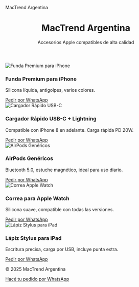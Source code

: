 MacTrend Argentina
<html lang="es">
<head>
  <meta charset="UTF-8">
  <meta name="viewport" content="width=device-width, initial-scale=1.0">
  <title>MacTrend Argentina</title>
  <link rel="icon" href="https://upload.wikimedia.org/wikipedia/commons/f/fa/Apple_logo_black.svg" type="image/svg+xml">
  <link href="https://cdn.jsdelivr.net/npm/tailwindcss@2.2.19/dist/tailwind.min.css" rel="stylesheet">
</head>
<body class="bg-gray-100 text-gray-900">
  <header class="bg-black text-white p-6 text-center">
    <h1 class="text-3xl font-bold">MacTrend Argentina</h1>
    <p class="text-lg">Accesorios Apple compatibles de alta calidad</p>
  </header>

  <main class="p-6 grid grid-cols-1 md:grid-cols-2 lg:grid-cols-3 gap-6">
    <div class="bg-white rounded-2xl shadow-md p-4 text-center">
      <img src="https://via.placeholder.com/250x250?text=Funda+iPhone" alt="Funda Premium para iPhone" class="rounded-xl mx-auto">
      <h3 class="text-xl font-semibold mt-4">Funda Premium para iPhone</h3>
      <p class="mt-2">Silicona líquida, antigolpes, varios colores.</p>
      <a href="https://wa.me/5492974646410" target="_blank" class="mt-4 inline-block bg-blue-600 text-white py-2 px-4 rounded-lg hover:bg-blue-700 transition">Pedir por WhatsApp</a>
    </div>
    <div class="bg-white rounded-2xl shadow-md p-4 text-center">
      <img src="https://via.placeholder.com/250x250?text=Cargador+USB-C" alt="Cargador Rápido USB-C" class="rounded-xl mx-auto">
      <h3 class="text-xl font-semibold mt-4">Cargador Rápido USB-C + Lightning</h3>
      <p class="mt-2">Compatible con iPhone 8 en adelante. Carga rápida PD 20W.</p>
      <a href="https://wa.me/5492974646410" target="_blank" class="mt-4 inline-block bg-blue-600 text-white py-2 px-4 rounded-lg hover:bg-blue-700 transition">Pedir por WhatsApp</a>
    </div>
    <div class="bg-white rounded-2xl shadow-md p-4 text-center">
      <img src="https://via.placeholder.com/250x250?text=AirPods+Gen" alt="AirPods Genéricos" class="rounded-xl mx-auto">
      <h3 class="text-xl font-semibold mt-4">AirPods Genéricos</h3>
      <p class="mt-2">Bluetooth 5.0, estuche magnético, ideal para uso diario.</p>
      <a href="https://wa.me/5492974646410" target="_blank" class="mt-4 inline-block bg-blue-600 text-white py-2 px-4 rounded-lg hover:bg-blue-700 transition">Pedir por WhatsApp</a>
    </div>
    <div class="bg-white rounded-2xl shadow-md p-4 text-center">
      <img src="https://via.placeholder.com/250x250?text=Correa+Apple+Watch" alt="Correa Apple Watch" class="rounded-xl mx-auto">
      <h3 class="text-xl font-semibold mt-4">Correa para Apple Watch</h3>
      <p class="mt-2">Silicona suave, compatible con todas las versiones.</p>
      <a href="https://wa.me/5492974646410" target="_blank" class="mt-4 inline-block bg-blue-600 text-white py-2 px-4 rounded-lg hover:bg-blue-700 transition">Pedir por WhatsApp</a>
    </div>
    <div class="bg-white rounded-2xl shadow-md p-4 text-center">
      <img src="https://via.placeholder.com/250x250?text=Lapiz+iPad" alt="Lápiz Stylus para iPad" class="rounded-xl mx-auto">
      <h3 class="text-xl font-semibold mt-4">Lápiz Stylus para iPad</h3>
      <p class="mt-2">Escritura precisa, carga por USB, incluye punta extra.</p>
      <a href="https://wa.me/5492974646410" target="_blank" class="mt-4 inline-block bg-blue-600 text-white py-2 px-4 rounded-lg hover:bg-blue-700 transition">Pedir por WhatsApp</a>
    </div>
  </main>

  <footer class="bg-black text-white text-center p-6 mt-8">
    <p>&copy; 2025 MacTrend Argentina</p>
    <a class="inline-block mt-4 bg-blue-600 py-2 px-6 rounded-full text-white hover:bg-blue-700 transition" href="https://wa.me/5492974646410" target="_blank">Hacé tu pedido por WhatsApp</a>
  </footer>
</body>
</html>
